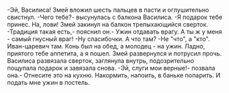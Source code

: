   -Эй, Василиса!
Змей вложил шесть пальцев в пасти и оглушительно свистнул.
-Чего тебе?- высунулась с балкона Василиса.
-Я подарок тебе принес. На, лови!
Змей закинул на балкон трепыхающийся сверток.
-Традиция такая есть,- пояснил он.- Ужин отдавать врагу. А ты ж у меня - самый гнусный враг!
-Ну спасибочки. А что там?
-Не "что", а "кто". Иван-царевич там. Конь был на обед, а молодец - на ужин. Ладно, приятого тебе аппетита, а я пошел.
Змей развернулся и потрусил прочь. Василиса развязала сверток, заглянула внутрь, подозрительно пощупала подарок и завязала снова.
-Эй, слуги мои верные!- позвала она.- Отнесите это на кухню. Накормить, напоить, в баньке попарить. И подать мне ужин в постель.    
